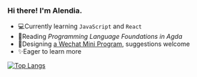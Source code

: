 ### Hi there! I'm Alendia.

<!--
**Alendia/Alendia** is a ✨ _special_ ✨ repository because its `README.md` (this file) appears on your GitHub profile.

Here are some ideas to get you started:

- 🔭 I’m currently working on ...
- 🌱 I’m currently learning ...
- 👯 I’m looking to collaborate on ...
- 🤔 I’m looking for help with ...
- 💬 Ask me about ...
- 📫 How to reach me: ...
- 😄 Pronouns: ...
- ⚡ Fun fact: ...
-->
- 💻Currently learning `JavaScript` and `React`
- 🔗Reading *Programming Language Foundations in Agda*
- 🔨Designing [a Wechat Mini Program](https://www.figma.com/file/3MgNS9YlNUAL586g5MR7AL/WeUI%E5%9F%BA%E7%A1%80%E6%A0%B7%E5%BC%8F%E5%BA%93?node-id=0%3A1), suggestions welcome
- ✨Eager to learn more

[![Top Langs](https://github-readme-stats.vercel.app/api/top-langs/?username=Alendia&layout=compact)](https://github.com/anuraghazra/github-readme-stats)
